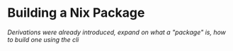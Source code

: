 # Building a Nix Package

*Derivations were already introduced, expand on what a "package" is, how to build one using the cli*
